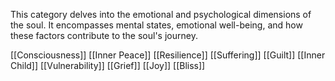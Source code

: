 This category delves into the emotional and psychological dimensions of the soul. It encompasses mental states, emotional well-being, and how these factors contribute to the soul's journey.

[[Consciousness]]
[[Inner Peace]]
[[Resilience]]
[[Suffering]]
[[Guilt]]
[[Inner Child]]
[[Vulnerability]]
[[Grief]]
[[Joy]]
[[Bliss]]